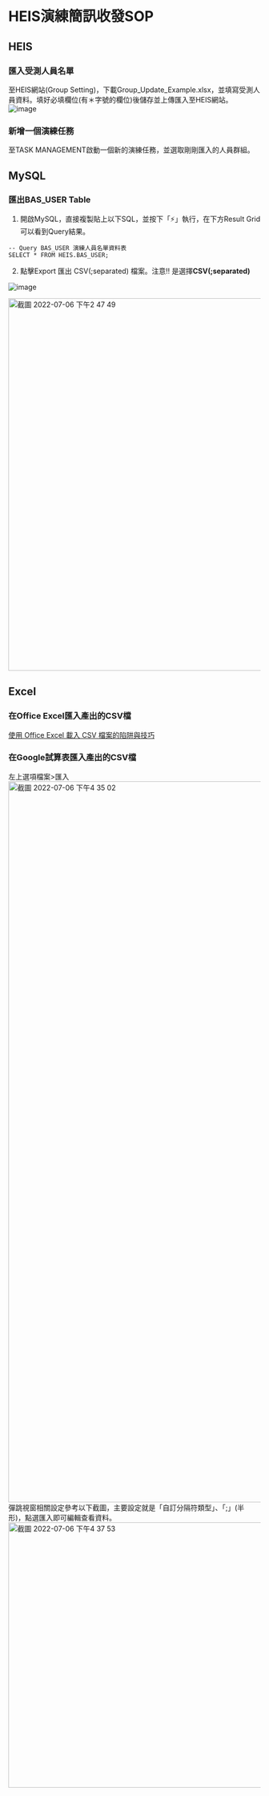 # HEIS演練簡訊收發SOP

## HEIS 
### 匯入受測人員名單
至HEIS網站(Group Setting)，下載Group_Update_Example.xlsx，並填寫受測人員資料。填好必填欄位(有＊字號的欄位)後儲存並上傳匯入至HEIS網站。
![image](https://user-images.githubusercontent.com/99180553/177476380-52150da1-0be2-4223-92e5-a5c1d022f42e.png)

### 新增一個演練任務
至TASK MANAGEMENT啟動一個新的演練任務，並選取剛剛匯入的人員群組。

## MySQL
### 匯出BAS_USER Table
1. 開啟MySQL，直接複製貼上以下SQL，並按下「⚡️」執行，在下方Result Grid可以看到Query結果。
```
-- Query BAS_USER 演練人員名單資料表
SELECT * FROM HEIS.BAS_USER;
```
2. 點擊Export 匯出 CSV(;separated) 檔案。注意‼️ 是選擇**CSV(;separated)**

![image](https://user-images.githubusercontent.com/99180553/177485603-429ab92a-77c6-400a-a5f6-2e7007b8d51f.png)

<img width="744" alt="截圖 2022-07-06 下午2 47 49" src="https://user-images.githubusercontent.com/99180553/177487125-2b233ac3-b609-4190-9d3d-328c9e5e3bb4.png">


## Excel
### 在Office Excel匯入產出的CSV檔
[使用 Office Excel 載入 CSV 檔案的陷阱與技巧](https://www.youtube.com/watch?v=QJxYOkOs8Ow)

### 在Google試算表匯入產出的CSV檔
左上選項檔案>匯入
<img width="1440" alt="截圖 2022-07-06 下午4 35 02" src="https://user-images.githubusercontent.com/99180553/177507469-a561facd-3330-4511-871a-af4964c0d18e.png">
彈跳視窗相關設定參考以下截圖，主要設定就是「自訂分隔符類型」、「;」(半形)，點選匯入即可編輯查看資料。  
<img width="530" alt="截圖 2022-07-06 下午4 37 53" src="https://user-images.githubusercontent.com/99180553/177508151-c3edb037-ff5f-4a54-8df5-148e45491891.png">


